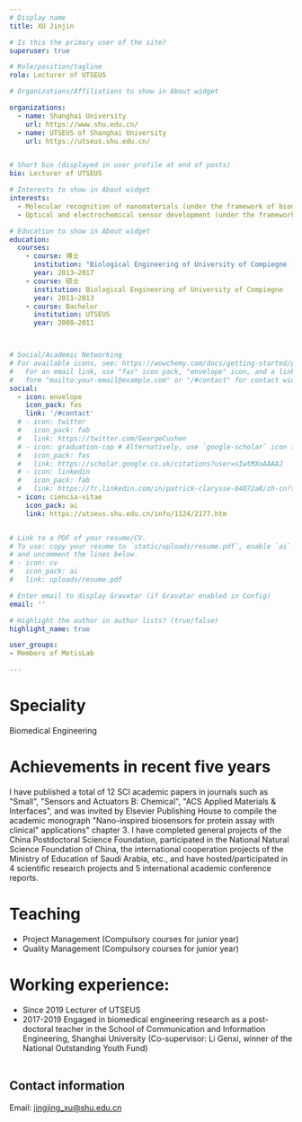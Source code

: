 ```yaml
---
# Display name
title: XU Jinjin

# Is this the primary user of the site?
superuser: true

# Role/position/tagline
role: Lecturer of UTSEUS

# Organizations/Affiliations to show in About widget

organizations:
  - name: Shanghai University
    url: https://www.shu.edu.cn/
  - name: UTSEUS of Shanghai University
    url: https://utseus.shu.edu.cn/ 


# Short bio (displayed in user profile at end of posts)
bio: Lecturer of UTSEUS

# Interests to show in About widget
interests:
  - Molecular recognition of nanomaterials (under the framework of biomedical engineering)
  - Optical and electrochemical sensor development (under the framework of biomedical engineering)

# Education to show in About widget
education:
  courses:
    - course: 博士
      institution: "Biological Engineering of University of Compiegne (Tutor: Dr. HAUPT Karsten, Fellow of lnstitut of France)"
      year: 2013–2017
    - course: 硕士
      institution: Biological Engineering of University of Compiegne
      year: 2011–2013
    - course: Bachelor
      institution: UTSEUS
      year: 2008–2011



# Social/Academic Networking
# For available icons, see: https://wowchemy.com/docs/getting-started/page-builder/#icons
#   For an email link, use "fas" icon pack, "envelope" icon, and a link in the
#   form "mailto:your-email@example.com" or "/#contact" for contact widget.
social:
  - icon: envelope
    icon_pack: fas
    link: '/#contact'
  # - icon: twitter
  #   icon_pack: fab
  #   link: https://twitter.com/GeorgeCushen
  # - icon: graduation-cap # Alternatively, use `google-scholar` icon from `ai` icon pack
  #   icon_pack: fas
  #   link: https://scholar.google.co.uk/citations?user=sIwtMXoAAAAJ
  # - icon: linkedin
  #   icon_pack: fab
  #   link: https://fr.linkedin.com/in/patrick-clarysse-84072a8/zh-cn?trk=people-guest_people_search-card
  - icon: ciencia-vitae
    icon_pack: ai
    link: https://utseus.shu.edu.cn/info/1124/2177.htm


# Link to a PDF of your resume/CV.
# To use: copy your resume to `static/uploads/resume.pdf`, enable `ai` icons in `params.toml`,
# and uncomment the lines below.
# - icon: cv
#   icon_pack: ai
#   link: uploads/resume.pdf

# Enter email to display Gravatar (if Gravatar enabled in Config)
email: ''

# Highlight the author in author lists? (true/false)
highlight_name: true

user_groups:
- Members of MetisLab

---
```


# Speciality
Biomedical Engineering

# Achievements in recent five years

I have published a total of 12 SCI academic papers in journals such as "Small", "Sensors and Actuators B: Chemical", "ACS Applied Materials & Interfaces", and was invited by Elsevier Publishing House to compile the academic monograph "Nano-inspired biosensors for protein assay with clinical" applications" chapter 3. I have completed general projects of the China Postdoctoral Science Foundation, participated in the National Natural Science Foundation of China, the international cooperation projects of the Ministry of Education of Saudi Arabia, etc., and have hosted/participated in 4 scientific research projects and 5 international academic conference reports.

# Teaching
 
- Project Management (Compulsory courses for junior year) 
- Quality Management (Compulsory courses for junior year)  

# Working experience:
- Since 2019   Lecturer of UTSEUS
- 2017-2019    Engaged in biomedical engineering research as a post-doctoral teacher in the School of Communication and Information Engineering, Shanghai University (Co-supervisor: Li Genxi, winner of the National Outstanding Youth Fund)<br><br>

## Contact information

Email: jingjing_xu@shu.edu.cn
